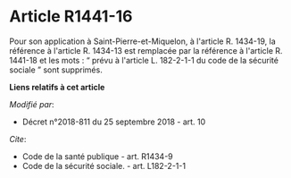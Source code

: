 # Article R1441-16

Pour son application à Saint-Pierre-et-Miquelon, à l'article R. 1434-19, la référence à l'article R. 1434-13 est remplacée
par la référence à l'article R. 1441-18 et les mots : “ prévu à l'article L. 182-2-1-1 du code de la sécurité sociale ” sont
supprimés.

**Liens relatifs à cet article**

_Modifié par_:

  - Décret n°2018-811 du 25 septembre 2018 - art. 10

_Cite_:

  - Code de la santé publique - art. R1434-9
  - Code de la sécurité sociale. - art. L182-2-1-1
